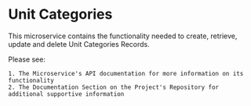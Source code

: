 # Unit Categories

This microservice contains the functionality needed to create, retrieve, update and delete Unit Categories Records.

Please see:

    1. The Microservice's API documentation for more information on its functionality
    2. The Documentation Section on the Project's Repository for additional supportive information



